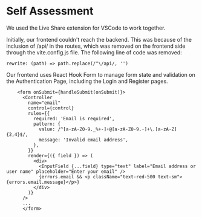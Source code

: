 # Self Assessment

We used the Live Share extension for VSCode to work together.

Initially, our frontend couldn't reach the backend. This was because of the inclusion of /api/ in the routes, which was removed on the frontend side through the vite.config.js file.
The following line of code was removed:

```
rewrite: (path) => path.replace(/^\/api/, '')
```

Our frontend uses React Hook Form to manage form state and validation on the Authentication Page, including the Login and Register pages.

```
    <form onSubmit={handleSubmit(onSubmit)}>
      <Controller
        name="email"
        control={control}
        rules={{
          required: 'Email is required',
          pattern: {
            value: /^[a-zA-Z0-9._%+-]+@[a-zA-Z0-9.-]+\.[a-zA-Z]{2,4}$/,
            message: 'Invalid email address',
          },
        }}
        render={({ field }) => (
          <div>
            <InputField {...field} type="text" label="Email address or user name" placeholder="Enter your email" />
            {errors.email && <p className="text-red-500 text-sm">{errors.email.message}</p>}
          </div>
        )}
      />
      ...
      </form>
```
